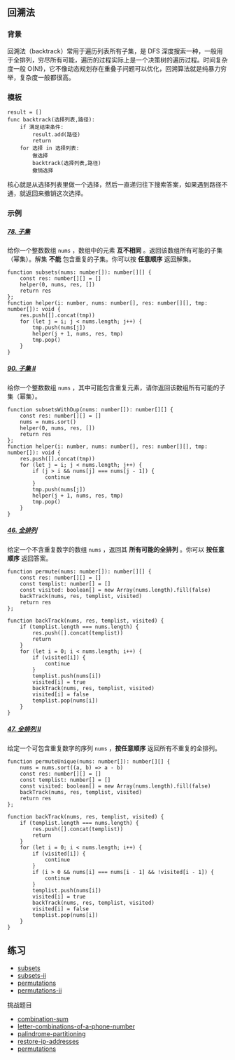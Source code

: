 ## 回溯法

### 背景

回溯法（backtrack）常用于遍历列表所有子集，是 DFS 深度搜索一种，一般用于全排列，穷尽所有可能，遍历的过程实际上是一个决策树的遍历过程。时间复杂度一般 O(N!)，它不像动态规划存在重叠子问题可以优化，回溯算法就是纯暴力穷举，复杂度一般都很高。

### 模板

```
result = []
func backtrack(选择列表,路径):
    if 满足结束条件:
        result.add(路径)
        return
    for 选择 in 选择列表:
        做选择
        backtrack(选择列表,路径)
        撤销选择
```

核心就是从选择列表里做一个选择，然后一直递归往下搜索答案，如果遇到路径不通，就返回来撤销这次选择。

### 示例

##### [78. 子集](https://leetcode-cn.com/problems/subsets/)

给你一个整数数组 `nums` ，数组中的元素 **互不相同** 。返回该数组所有可能的子集（幂集）。解集 **不能** 包含重复的子集。你可以按 **任意顺序** 返回解集。

```tsx
function subsets(nums: number[]): number[][] {
    const res: number[][] = []
    helper(0, nums, res, [])
    return res
};
function helper(i: number, nums: number[], res: number[][], tmp: number[]): void {
    res.push([].concat(tmp))
    for (let j = i; j < nums.length; j++) {
        tmp.push(nums[j])
        helper(j + 1, nums, res, tmp)
        tmp.pop()
    }
}
```

##### [90. 子集 II](https://leetcode-cn.com/problems/subsets-ii/)

给你一个整数数组 `nums` ，其中可能包含重复元素，请你返回该数组所有可能的子集（幂集）。

```tsx
function subsetsWithDup(nums: number[]): number[][] {
    const res: number[][] = []
    nums = nums.sort()
    helper(0, nums, res, [])
    return res
};
function helper(i: number, nums: number[], res: number[][], tmp: number[]): void {
    res.push([].concat(tmp))
    for (let j = i; j < nums.length; j++) {
        if (j > i && nums[j] === nums[j - 1]) {
            continue
        }
        tmp.push(nums[j])
        helper(j + 1, nums, res, tmp)
        tmp.pop()
    }
}
```

##### [46. 全排列](https://leetcode-cn.com/problems/permutations/)

给定一个不含重复数字的数组 `nums` ，返回其 **所有可能的全排列** 。你可以 **按任意顺序** 返回答案。

```tsx
function permute(nums: number[]): number[][] {
    const res: number[][] = []
    const templist: number[] = []
    const visited: boolean[] = new Array(nums.length).fill(false)
    backTrack(nums, res, templist, visited)
    return res
};

function backTrack(nums, res, templist, visited) {
    if (templist.length === nums.length) {
        res.push([].concat(templist))
        return
    }
    for (let i = 0; i < nums.length; i++) {
        if (visited[i]) {
            continue
        }
        templist.push(nums[i])
        visited[i] = true
        backTrack(nums, res, templist, visited)
        visited[i] = false
        templist.pop(nums[i])
    }
}
```

##### [47. 全排列 II](https://leetcode-cn.com/problems/permutations-ii/)

给定一个可包含重复数字的序列 `nums` ，**按任意顺序** 返回所有不重复的全排列。

```tsx
function permuteUnique(nums: number[]): number[][] {
    nums = nums.sort((a, b) => a - b)
    const res: number[][] = []
    const templist: number[] = []
    const visited: boolean[] = new Array(nums.length).fill(false)
    backTrack(nums, res, templist, visited)
    return res
};

function backTrack(nums, res, templist, visited) {
    if (templist.length === nums.length) {
        res.push([].concat(templist))
        return
    }
    for (let i = 0; i < nums.length; i++) {
        if (visited[i]) {
            continue
        }
        if (i > 0 && nums[i] === nums[i - 1] && !visited[i - 1]) {
            continue
        }
        templist.push(nums[i])
        visited[i] = true
        backTrack(nums, res, templist, visited)
        visited[i] = false
        templist.pop(nums[i])
    }
}
```

## 练习

-  [subsets](https://leetcode-cn.com/problems/subsets/)
-  [subsets-ii](https://leetcode-cn.com/problems/subsets-ii/)
-  [permutations](https://leetcode-cn.com/problems/permutations/)
-  [permutations-ii](https://leetcode-cn.com/problems/permutations-ii/)

挑战题目

-  [combination-sum](https://leetcode-cn.com/problems/combination-sum/)
-  [letter-combinations-of-a-phone-number](https://leetcode-cn.com/problems/letter-combinations-of-a-phone-number/)
-  [palindrome-partitioning](https://leetcode-cn.com/problems/palindrome-partitioning/)
-  [restore-ip-addresses](https://leetcode-cn.com/problems/restore-ip-addresses/)
-  [permutations](https://leetcode-cn.com/problems/permutations/)

